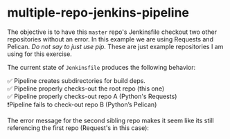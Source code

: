 # multiple-repo-jenkins-pipeline

The objective is to have this `master` repo's Jenkinsfile checkout two other repositories without an error. In this example we are using Requests and Pelican. *Do not say to just use pip.* These are just example repositories I am using for this exercise.

The current state of `Jenkinsfile` produces the following behavior:

✅ Pipeline creates subdirectories for build deps.  
✅ Pipeline properly checks-out the root repo (this one)  
✅ Pipeline properly checks-out repo A (Python's Requests)  
❗️Pipeline fails to check-out repo B (Python’s Pelican)  

The error message for the second sibling repo makes it seem like its still referencing the first repo (Request's in this case):

```Could not instantiate {source={GIT_AUTHOR_NAME=jenkins-bot, GIT_BRANCH=origin/master, GIT_COMMIT=db9da3e0d24c9902e801c45031beb3588d98b3e5, GIT_COMMITTER_NAME=jenkins-bot, GIT_LOCAL_BRANCH=master, GIT_URL=https://github.com/requests/requests.git}, targets=[master, master]} for ResolveScmStep(source: SCMSource{BitbucketSCMSource(repoOwner: String, repository: String, autoRegisterHook?(deprecated): boolean, bitbucketServerUrl?(deprecated): String, checkoutCredentialsId?(deprecated): String, credentialsId?: String, excludes?(deprecated): String, id?: String, includes?(deprecated): String, serverUrl?: String, traits?: SCMSourceTrait{AuthorInChangelogTrait() | CheckoutOptionTrait(extension: CheckoutOption(timeout: int)) | CleanAfterCheckoutTrait() | CleanBeforeCheckoutTrait() | CleanMercurialSCMSourceTrait() | CloneOptionTrait(extension: CloneOption(shallow: boolean, noTags: boolean, reference: String, timeout: int, depth?: int, honorRefspec?: boolean)) | GitBrowserSCMSourceTrait(browser: GitRepositoryBrowser{AssemblaWeb(repoUrl: String) | BitbucketWeb(repoUrl: String) | CGit(repoUrl: String) | FisheyeGitRepositoryBrowser(repoUrl: String) | GitBlitRepositoryBrowser(repoUrl: String, projectName: String) | GitLab(repoUrl: String, version: String) | GitList(repoUrl: String) | GitWeb(repoUrl: String) | GithubWeb(repoUrl: String) | Gitiles(repoUrl: String) | GitoriousWeb(repoUrl: String) | GogsGit(repoUrl: String) | KilnGit(repoUrl: String) | Phabricator(repoUrl: String, repo: String) | RedmineWeb(repoUrl: String) | RhodeCode(repoUrl: String) | Stash(repoUrl: String) | TFS2013GitRepositoryBrowser(repoUrl: String) | ViewGitWeb(repoUrl: String, projectName: String)}) | GitLFSPullTrait() | GitToolSCMSourceTrait(gitTool: String) | IgnoreOnPushNotificationTrait() | LocalBranchTrait() | MercurialBrowserSCMSourceTrait(browser: HgBrowser{BitBucket(url: String) | FishEye(url: String) | GoogleCode(url: String) | HgWeb(url: String) | Kallithea(url: String) | KilnHG(url: String) | RhodeCode(url: String) | RhodeCodeLegacy(url: String)}) | MercurialInstallationSCMSourceTrait(installation: String) | PruneStaleBranchTrait() | PublicRepoPullRequestFilterTrait() | RefSpecsSCMSourceTrait(templates: RefSpecTemplate(value: String)[]) | RegexSCMHeadFilterTrait(regex: String) | RemoteNameSCMSourceTrait(remoteName: String) | SubmoduleOptionTrait(extension: SubmoduleOption(disableSubmodules: boolean, recursiveSubmodules: boolean, trackingSubmodules: boolean, reference: String, timeout: int, parentCredentials: boolean)) | TagDiscoveryTrait() | UserIdentityTrait(extension: UserIdentity(name: String, email: String)) | WebhookRegistrationTrait(mode: String) | WildcardSCMHeadFilterTrait(includes: String, excludes: String) | WipeWorkspaceTrait() | com.cloudbees.jenkins.plugins.bitbucket.BranchDiscoveryTrait~BranchDiscoveryTrait(strategyId: int) | com.cloudbees.jenkins.plugins.bitbucket.ForkPullRequestDiscoveryTrait~ForkPullRequestDiscoveryTrait(strategyId: int, trust: java.lang.UnsupportedOperationException: do not know how to categorize attributes of type jenkins.scm.api.trait.SCMHeadAuthority<? super com.cloudbees.jenkins.plugins.bitbucket.BitbucketSCMSourceRequest, ? extends jenkins.scm.api.mixin.ChangeRequestSCMHead2, ? extends jenkins.scm.api.SCMRevision>) | com.cloudbees.jenkins.plugins.bitbucket.OriginPullRequestDiscoveryTrait~OriginPullRequestDiscoveryTrait(strategyId: int) | com.cloudbees.jenkins.plugins.bitbucket.SSHCheckoutTrait~SSHCheckoutTrait(credentialsId: String) | jenkins.plugins.git.traits.BranchDiscoveryTrait~BranchDiscoveryTrait() | org.jenkinsci.plugins.github_branch_source.BranchDiscoveryTrait~BranchDiscoveryTrait(strategyId: int) | org.jenkinsci.plugins.github_branch_source.ForkPullRequestDiscoveryTrait~ForkPullRequestDiscoveryTrait(strategyId: int, trust: java.lang.UnsupportedOperationException: do not know how to categorize attributes of type jenkins.scm.api.trait.SCMHeadAuthority<? super org.jenkinsci.plugins.github_branch_source.GitHubSCMSourceRequest, ? extends jenkins.scm.api.mixin.ChangeRequestSCMHead2, ? extends jenkins.scm.api.SCMRevision>) | org.jenkinsci.plugins.github_branch_source.OriginPullRequestDiscoveryTrait~OriginPullRequestDiscoveryTrait(strategyId: int) | org.jenkinsci.plugins.github_branch_source.SSHCheckoutTrait~SSHCheckoutTrait(credentialsId: String)}[]) | GitHubSCMSource(repoOwner: String, repository: String, apiUri?: String, buildForkPRHead?(deprecated): boolean, buildForkPRMerge?(deprecated): boolean, buildOriginBranch?(deprecated): boolean, buildOriginBranchWithPR?(deprecated): boolean, buildOriginPRHead?(deprecated): boolean, buildOriginPRMerge?(deprecated): boolean, credentialsId?: String, excludes?(deprecated): String, id?: String, includes?(deprecated): String, traits?: SCMSourceTrait{AuthorInChangelogTrait() | CheckoutOptionTrait(extension: CheckoutOption(timeout: int)) | CleanAfterCheckoutTrait() | CleanBeforeCheckoutTrait() | CleanMercurialSCMSourceTrait() | CloneOptionTrait(extension: CloneOption(shallow: boolean, noTags: boolean, reference: String, timeout: int, depth?: int, honorRefspec?: boolean)) | GitBrowserSCMSourceTrait(browser: GitRepositoryBrowser{AssemblaWeb(repoUrl: String) | BitbucketWeb(repoUrl: String) | CGit(repoUrl: String) | FisheyeGitRepositoryBrowser(repoUrl: String) | GitBlitRepositoryBrowser(repoUrl: String, projectName: String) | GitLab(repoUrl: String, version: String) | GitList(repoUrl: String) | GitWeb(repoUrl: String) | GithubWeb(repoUrl: String) | Gitiles(repoUrl: String) | GitoriousWeb(repoUrl: String) | GogsGit(repoUrl: String) | KilnGit(repoUrl: String) | Phabricator(repoUrl: String, repo: String) | RedmineWeb(repoUrl: String) | RhodeCode(repoUrl: String) | Stash(repoUrl: String) | TFS2013GitRepositoryBrowser(repoUrl: String) | ViewGitWeb(repoUrl: String, projectName: String)}) | GitLFSPullTrait() | GitToolSCMSourceTrait(gitTool: String) | IgnoreOnPushNotificationTrait() | LocalBranchTrait() | MercurialBrowserSCMSourceTrait(browser: HgBrowser{BitBucket(url: String) | FishEye(url: String) | GoogleCode(url: String) | HgWeb(url: String) | Kallithea(url: String) | KilnHG(url: String) | RhodeCode(url: String) | RhodeCodeLegacy(url: String)}) | MercurialInstallationSCMSourceTrait(installation: String) | PruneStaleBranchTrait() | PublicRepoPullRequestFilterTrait() | RefSpecsSCMSourceTrait(templates: RefSpecTemplate(value: String)[]) | RegexSCMHeadFilterTrait(regex: String) | RemoteNameSCMSourceTrait(remoteName: String) | SubmoduleOptionTrait(extension: SubmoduleOption(disableSubmodules: boolean, recursiveSubmodules: boolean, trackingSubmodules: boolean, reference: String, timeout: int, parentCredentials: boolean)) | TagDiscoveryTrait() | UserIdentityTrait(extension: UserIdentity(name: String, email: String)) | WebhookRegistrationTrait(mode: String) | WildcardSCMHeadFilterTrait(includes: String, excludes: String) | WipeWorkspaceTrait() | com.cloudbees.jenkins.plugins.bitbucket.BranchDiscoveryTrait~BranchDiscoveryTrait(strategyId: int) | com.cloudbees.jenkins.plugins.bitbucket.ForkPullRequestDiscoveryTrait~ForkPullRequestDiscoveryTrait(strategyId: int, trust: java.lang.UnsupportedOperationException: do not know how to categorize attributes of type jenkins.scm.api.trait.SCMHeadAuthority<? super com.cloudbees.jenkins.plugins.bitbucket.BitbucketSCMSourceRequest, ? extends jenkins.scm.api.mixin.ChangeRequestSCMHead2, ? extends jenkins.scm.api.SCMRevision>) | com.cloudbees.jenkins.plugins.bitbucket.OriginPullRequestDiscoveryTrait~OriginPullRequestDiscoveryTrait(strategyId: int) | com.cloudbees.jenkins.plugins.bitbucket.SSHCheckoutTrait~SSHCheckoutTrait(credentialsId: String) | jenkins.plugins.git.traits.BranchDiscoveryTrait~BranchDiscoveryTrait() | org.jenkinsci.plugins.github_branch_source.BranchDiscoveryTrait~BranchDiscoveryTrait(strategyId: int) | org.jenkinsci.plugins.github_branch_source.ForkPullRequestDiscoveryTrait~ForkPullRequestDiscoveryTrait(strategyId: int, trust: java.lang.UnsupportedOperationException: do not know how to categorize attributes of type jenkins.scm.api.trait.SCMHeadAuthority<? super org.jenkinsci.plugins.github_branch_source.GitHubSCMSourceRequest, ? extends jenkins.scm.api.mixin.ChangeRequestSCMHead2, ? extends jenkins.scm.api.SCMRevision>) | org.jenkinsci.plugins.github_branch_source.OriginPullRequestDiscoveryTrait~OriginPullRequestDiscoveryTrait(strategyId: int) | org.jenkinsci.plugins.github_branch_source.SSHCheckoutTrait~SSHCheckoutTrait(credentialsId: String)}[]) | GitSCMSource(remote: String, browser?: GitRepositoryBrowser{AssemblaWeb(repoUrl: String) | BitbucketWeb(repoUrl: String) | CGit(repoUrl: String) | FisheyeGitRepositoryBrowser(repoUrl: String) | GitBlitRepositoryBrowser(repoUrl: String, projectName: String) | GitLab(repoUrl: String, version: String) | GitList(repoUrl: String) | GitWeb(repoUrl: String) | GithubWeb(repoUrl: String) | Gitiles(repoUrl: String) | GitoriousWeb(repoUrl: String) | GogsGit(repoUrl: String) | KilnGit(repoUrl: String) | Phabricator(repoUrl: String, repo: String) | RedmineWeb(repoUrl: String) | RhodeCode(repoUrl: String) | Stash(repoUrl: String) | TFS2013GitRepositoryBrowser(repoUrl: String) | ViewGitWeb(repoUrl: String, projectName: String)}, credentialsId?: String, extensions?(deprecated): GitSCMExtension{AuthorInChangelog() | BuildChooserSetting(buildChooser: BuildChooser{AncestryBuildChooser(maximumAgeInDays: int, ancestorCommitSha1: String) | DefaultBuildChooser() | InverseBuildChooser()}) | ChangelogToBranch(options: ChangelogToBranchOptions(compareRemote: String, compareTarget: String)) | CheckoutOption(timeout: int) | CleanBeforeCheckout() | CleanCheckout() | CloneOption(shallow: boolean, noTags: boolean, reference: String, timeout: int, depth?: int, honorRefspec?: boolean) | DisableRemotePoll() | GitLFSPull() | IgnoreNotifyCommit() | LocalBranch(localBranch: String) | MessageExclusion(excludedMessage: String) | PathRestriction(includedRegions: String, excludedRegions: String) | PerBuildTag() | PreBuildMerge(options: UserMergeOptions(mergeRemote: String, mergeTarget: String, mergeStrategy: String, fastForwardMode: GitPluginFastForwardMode[FF, FF_ONLY, NO_FF])) | PruneStaleBranch() | RelativeTargetDirectory(relativeTargetDir: String) | ScmName(name: String) | SparseCheckoutPaths(sparseCheckoutPaths: SparseCheckoutPath(path: String)[]) | SubmoduleOption(disableSubmodules: boolean, recursiveSubmodules: boolean, trackingSubmodules: boolean, reference: String, timeout: int, parentCredentials: boolean) | UserExclusion(excludedUsers: String) | UserIdentity(name: String, email: String) | WipeWorkspace()}[], gitTool?: String, id?: String, traits?: SCMSourceTrait{AuthorInChangelogTrait() | CheckoutOptionTrait(extension: CheckoutOption(timeout: int)) | CleanAfterCheckoutTrait() | CleanBeforeCheckoutTrait() | CleanMercurialSCMSourceTrait() | CloneOptionTrait(extension: CloneOption(shallow: boolean, noTags: boolean, reference: String, timeout: int, depth?: int, honorRefspec?: boolean)) | GitBrowserSCMSourceTrait(browser: GitRepositoryBrowser{AssemblaWeb(repoUrl: String) | BitbucketWeb(repoUrl: String) | CGit(repoUrl: String) | FisheyeGitRepositoryBrowser(repoUrl: String) | GitBlitRepositoryBrowser(repoUrl: String, projectName: String) | GitLab(repoUrl: String, version: String) | GitList(repoUrl: String) | GitWeb(repoUrl: String) | GithubWeb(repoUrl: String) | Gitiles(repoUrl: String) | GitoriousWeb(repoUrl: String) | GogsGit(repoUrl: String) | KilnGit(repoUrl: String) | Phabricator(repoUrl: String, repo: String) | RedmineWeb(repoUrl: String) | RhodeCode(repoUrl: String) | Stash(repoUrl: String) | TFS2013GitRepositoryBrowser(repoUrl: String) | ViewGitWeb(repoUrl: String, projectName: String)}) | GitLFSPullTrait() | GitToolSCMSourceTrait(gitTool: String) | IgnoreOnPushNotificationTrait() | LocalBranchTrait() | MercurialBrowserSCMSourceTrait(browser: HgBrowser{BitBucket(url: String) | FishEye(url: String) | GoogleCode(url: String) | HgWeb(url: String) | Kallithea(url: String) | KilnHG(url: String) | RhodeCode(url: String) | RhodeCodeLegacy(url: String)}) | MercurialInstallationSCMSourceTrait(installation: String) | PruneStaleBranchTrait() | PublicRepoPullRequestFilterTrait() | RefSpecsSCMSourceTrait(templates: RefSpecTemplate(value: String)[]) | RegexSCMHeadFilterTrait(regex: String) | RemoteNameSCMSourceTrait(remoteName: String) | SubmoduleOptionTrait(extension: SubmoduleOption(disableSubmodules: boolean, recursiveSubmodules: boolean, trackingSubmodules: boolean, reference: String, timeout: int, parentCredentials: boolean)) | TagDiscoveryTrait() | UserIdentityTrait(extension: UserIdentity(name: String, email: String)) | WebhookRegistrationTrait(mode: String) | WildcardSCMHeadFilterTrait(includes: String, excludes: String) | WipeWorkspaceTrait() | com.cloudbees.jenkins.plugins.bitbucket.BranchDiscoveryTrait~BranchDiscoveryTrait(strategyId: int) | com.cloudbees.jenkins.plugins.bitbucket.ForkPullRequestDiscoveryTrait~ForkPullRequestDiscoveryTrait(strategyId: int, trust: java.lang.UnsupportedOperationException: do not know how to categorize attributes of type jenkins.scm.api.trait.SCMHeadAuthority<? super com.cloudbees.jenkins.plugins.bitbucket.BitbucketSCMSourceRequest, ? extends jenkins.scm.api.mixin.ChangeRequestSCMHead2, ? extends jenkins.scm.api.SCMRevision>) | com.cloudbees.jenkins.plugins.bitbucket.OriginPullRequestDiscoveryTrait~OriginPullRequestDiscoveryTrait(strategyId: int) | com.cloudbees.jenkins.plugins.bitbucket.SSHCheckoutTrait~SSHCheckoutTrait(credentialsId: String) | jenkins.plugins.git.traits.BranchDiscoveryTrait~BranchDiscoveryTrait() | org.jenkinsci.plugins.github_branch_source.BranchDiscoveryTrait~BranchDiscoveryTrait(strategyId: int) | org.jenkinsci.plugins.github_branch_source.ForkPullRequestDiscoveryTrait~ForkPullRequestDiscoveryTrait(strategyId: int, trust: java.lang.UnsupportedOperationException: do not know how to categorize attributes of type jenkins.scm.api.trait.SCMHeadAuthority<? super org.jenkinsci.plugins.github_branch_source.GitHubSCMSourceRequest, ? extends jenkins.scm.api.mixin.ChangeRequestSCMHead2, ? extends jenkins.scm.api.SCMRevision>) | org.jenkinsci.plugins.github_branch_source.OriginPullRequestDiscoveryTrait~OriginPullRequestDiscoveryTrait(strategyId: int) | org.jenkinsci.plugins.github_branch_source.SSHCheckoutTrait~SSHCheckoutTrait(credentialsId: String)}[]) | MercurialSCMSource(source: String, credentialsId?: String, id?: String, traits?: java.lang.UnsupportedOperationException: do not know how to categorize attributes of type ? extends jenkins.scm.api.trait.SCMSourceTrait[]) | SingleSCMSource(name: String, scm: SCM{GitSCM(userRemoteConfigs: UserRemoteConfig(url: String, name: String, refspec: String, credentialsId: String)[], branches: BranchSpec(name: String)[], doGenerateSubmoduleConfigurations: boolean, submoduleCfg: org.kohsuke.stapler.NoStaplerConstructorException: There's no @DataBoundConstructor on any constructor of class hudson.plugins.git.SubmoduleConfig[], browser: GitRepositoryBrowser{AssemblaWeb(repoUrl: String) | BitbucketWeb(repoUrl: String) | CGit(repoUrl: String) | FisheyeGitRepositoryBrowser(repoUrl: String) | GitBlitRepositoryBrowser(repoUrl: String, projectName: String) | GitLab(repoUrl: String, version: String) | GitList(repoUrl: String) | GitWeb(repoUrl: String) | GithubWeb(repoUrl: String) | Gitiles(repoUrl: String) | GitoriousWeb(repoUrl: String) | GogsGit(repoUrl: String) | KilnGit(repoUrl: String) | Phabricator(repoUrl: String, repo: String) | RedmineWeb(repoUrl: String) | RhodeCode(repoUrl: String) | Stash(repoUrl: String) | TFS2013GitRepositoryBrowser(repoUrl: String) | ViewGitWeb(repoUrl: String, projectName: String)}, gitTool: String, extensions: GitSCMExtension{AuthorInChangelog() | BuildChooserSetting(buildChooser: BuildChooser{AncestryBuildChooser(maximumAgeInDays: int, ancestorCommitSha1: String) | DefaultBuildChooser() | InverseBuildChooser()}) | ChangelogToBranch(options: ChangelogToBranchOptions(compareRemote: String, compareTarget: String)) | CheckoutOption(timeout: int) | CleanBeforeCheckout() | CleanCheckout() | CloneOption(shallow: boolean, noTags: boolean, reference: String, timeout: int, depth?: int, honorRefspec?: boolean) | DisableRemotePoll() | GitLFSPull() | IgnoreNotifyCommit() | LocalBranch(localBranch: String) | MessageExclusion(excludedMessage: String) | PathRestriction(includedRegions: String, excludedRegions: String) | PerBuildTag() | PreBuildMerge(options: UserMergeOptions(mergeRemote: String, mergeTarget: String, mergeStrategy: String, fastForwardMode: GitPluginFastForwardMode[FF, FF_ONLY, NO_FF])) | PruneStaleBranch() | RelativeTargetDirectory(relativeTargetDir: String) | ScmName(name: String) | SparseCheckoutPaths(sparseCheckoutPaths: SparseCheckoutPath(path: String)[]) | SubmoduleOption(disableSubmodules: boolean, recursiveSubmodules: boolean, trackingSubmodules: boolean, reference: String, timeout: int, parentCredentials: boolean) | UserExclusion(excludedUsers: String) | UserIdentity(name: String, email: String) | WipeWorkspace()}[]) | MercurialSCM(source: String, browser?: HgBrowser{BitBucket(url: String) | FishEye(url: String) | GoogleCode(url: String) | HgWeb(url: String) | Kallithea(url: String) | KilnHG(url: String) | RhodeCode(url: String) | RhodeCodeLegacy(url: String)}, clean?: boolean, credentialsId?: String, disableChangeLog?: boolean, installation?: String, modules?: String, revision?: String, revisionType?: RevisionType[BRANCH, TAG, CHANGESET, REVSET], subdir?: String) | NullSCM() | SubversionSCM(locations: ModuleLocation(remote: String, credentialsId: String, local: String, depthOption: String, ignoreExternalsOption: boolean)[], workspaceUpdater: WorkspaceUpdater{CheckoutUpdater() | NoopUpdater() | UpdateUpdater() | UpdateWithCleanUpdater() | UpdateWithRevertUpdater()}, browser: SubversionRepositoryBrowser{Assembla(spaceName: String) | CollabNetSVN(url: String) | FishEyeSVN(url: String, rootModule: String) | Phabricator(url: String, repo: String) | SVNWeb(url: String) | Sventon(url: String, repositoryInstance: String) | Sventon2(url: String, repositoryInstance: String) | ViewSVN(url: String) | WebSVN(url: String)}, excludedRegions: String, excludedUsers: String, excludedRevprop: String, excludedCommitMessages: String, includedRegions: String, ignoreDirPropChanges: boolean, filterChangelog: boolean, additionalCredentials: AdditionalCredentials(realm: String, credentialsId: String)[])}, id?: String) | SubversionSCMSource(id?: String, remoteBase: String, credentialsId?: String, excludes?: String, includes?: String)}, targets: String[], ignoreErrors?: boolean): java.lang.UnsupportedOperationException: must specify $class with an implementation of class jenkins.scm.api.SCMSource
```
